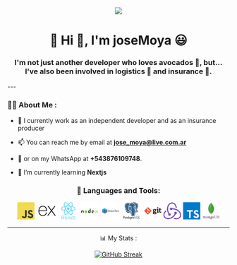 <div id="header" align="center">
    <img src="https://media.giphy.com/media/QZkpIdieotn3i/giphy.gif" width="200" />
    <h1 align="center">👋 Hi 👋, I'm joseMoya 😃</h1>
    <h3 align="center">I'm not just another developer who loves avocados 🥑, but... I've also been involved in logistics 🚀 and insurance 👐.</h3>
</div>
---

### 👨‍💻 About Me :

- 📝 I currently work as an independent developer and as an insurance producer

- 📫 You can reach me by email at **jose_moya@live.com.ar**

- 📱 or on my WhatsApp at **+543876109748**.

- 🌱 I’m currently learning **Nextjs**


<div align="center">
    <h3>🔨 Languages and Tools:</h3>
    <div>
      <img src="https://github.com/devicons/devicon/blob/master/icons/javascript/javascript-original.svg" title="JavaScript" alt="JavaScript" width="40" height="40"/>&nbsp;
      <img src="https://github.com/devicons/devicon/blob/master/icons/express/express-original.svg" title="Express" alt="Express" width="40" height="40"/>&nbsp;
      <img src="https://github.com/devicons/devicon/blob/master/icons/react/react-original-wordmark.svg" title="React" alt="React" width="40" height="40"/>&nbsp;
      <img src="https://github.com/devicons/devicon/blob/master/icons/nodejs/nodejs-original-wordmark.svg" title="Node" alt="Node" width="40" height="40"/>&nbsp;
      <img src="https://github.com/devicons/devicon/blob/master/icons/sequelize/sequelize-original-wordmark.svg"  title="Sequelize" alt="Sequelize" width="40" height="40"/>&nbsp;
      <img src="https://github.com/devicons/devicon/blob/master/icons/postgresql/postgresql-original-wordmark.svg" title="Postgres" alt="Postgres" width="40" height="40"/>&nbsp;
      <img src="https://github.com/devicons/devicon/blob/master/icons/git/git-original-wordmark.svg" title="Git" **alt="Git" width="40" height="40"/>
      <img src="https://github.com/devicons/devicon/blob/master/icons/redux/redux-original.svg" title="Redux" **alt="Redux" width="40" height="40"/>
      <img src="https://github.com/devicons/devicon/blob/master/icons/typescript/typescript-original.svg" title="typescript" **alt="typescript" width="40" height="40"/>        
      <img src="https://github.com/devicons/devicon/blob/master/icons/mongodb/mongodb-original-wordmark.svg" title="mongodb" **alt="mongodb" width="40" height="40"/>
    </div>
</div>

---
<div align='center'>
📊 My Stats :
    
[![GitHub Streak](http://github-readme-streak-stats.herokuapp.com?user=josecitomoya&theme=onedark)](https://git.io/streak-stats)
</div>

